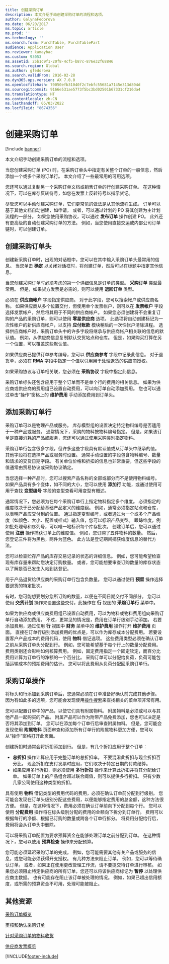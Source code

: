 ```yaml
---
title: 创建采购订单
description: 本文介绍手动创建采购订单的流程和选项。
author: GalynaFedorova
ms.date: 06/20/2017
ms.topic: article
ms.prod: ''
ms.technology: ''
ms.search.form: PurchTable, PurchTablePart
audience: Application User
ms.reviewer: kamaybac
ms.custom: 93053
ms.assetid: 25b1c9f1-20f8-4cf5-b87c-876e32f68846
ms.search.region: Global
ms.author: gfedorova
ms.search.validFrom: 2016-02-28
ms.dyn365.ops.version: AX 7.0.0
ms.openlocfilehash: 70050efb31040f2c7ebfc55681a7145e313d804d
ms.sourcegitcommit: 9166e531ae5773f5bc3bd02501b67331cf216da4
ms.translationtype: HT
ms.contentlocale: zh-CN
ms.lasthandoff: 05/03/2022
ms.locfileid: "8674356"
---
```

# <a name="create-purchase-orders"></a>创建采购订单

[!include [banner](../includes/banner.md)]

本文介绍手动创建采购订单的流程和选项。

当您创建采购订单 (PO) 时，在采购订单头中指定有关整个订单的一般信息，然后添加一个或多个采购订单行。 本文介绍了一些最常用的可用选项。  

您还可以通过复制另一个采购订单文档或销售订单的行创建采购订单。 在这种情况下，可以在库存反转符号，如您在发票上反转符号以指示贷记。  

尽管您可以手动创建采购订单，它们更常见的做法是从其他流程生成。 订单可以基于其他文档自动创建，如申请。 或者，可以通过计划的 PO 将其创建为主计划流程的一部分。 如果您使用采购协议，可以通过 **发布订单** 操作创建 PO。 此外还有更高级的自动创建采购订单的方法。 例如，当您使用直接交运或内部公司订单链时，可以创建订单。

## <a name="creating-a-purchase-order-header"></a>创建采购订单头
创建新采购订单时，出现的对话框中，您可以在其中输入采购订单头最常用的信息。 当您单击 **确定** 以关闭对话框时，将创建订单，然后可以在标题中指定其他信息。  

当您创建采购订单时必须考虑的第一个详细信息是订单的类型。 **采购订单** 类型最常用。 但是，如果贷方发票是必需的，则可以使用 **退回订单** 类型。  

必须在 **供应商帐户** 字段指定供应商。 对于此字段，您可以搜索帐户或供应商名称。 如果供应商从多个位置交付，但使用单个发票帐户，则可以在 **发票帐户** 字段选择发票帐户，然后将其用于不同的供应商帐户。 如果您必须创建将不会重复订购的产品的采购订单，则可以使用 **零星供应商** 选项。 此选项将自动创建标记为一次性帐户的新供应商帐户，以支持 **应付账款** 模块稍后的一次性帐户清除进程。 选择供应商帐户时，采购订单头中的许多字段将继承与供应商帐户相关联的信息的默认值。 例如，从供应商信息复制默认交货站点和仓库。 但是，如果购买打算在另一个位置，可以覆盖这些默认值。  

如果供应商已提供订单参考编号，您可以 **供应商参考** 字段中记录此信息。 对于退货单，必须在 **RMA** 字段中指定一个值以引用用于处理退货的供应商授权。  

如果采购协议与订单相关联，您必须在 **采购协议** 字段中指定此信息。  

采购订单标头还包含应用于整个订单而不是单个行的费用的相关信息。 如果为供应商或供应商的费用组已设置自动费用，可以向订单自动添加费用。 您也可以通过单击“操作”窗格上的 **维护费用** 手动添加费用到订单头。

## <a name="adding-purchase-order-lines"></a>添加采购订单行
采购订单可以是物理产品或服务。 库存模型组的设置决定特定物料编号是否适用于一种产品或服务。 通常情况下，采购的物料按物料编号指定。 但是，如果该订单是直接消耗的产品或服务，您还可以通过使用采购类别指定物料。  

采购订单行包含很多字段，但许多这些字段具有默认值或从订单头中继承的值。 其他字段将在选择产品或服务时设置。 通常手动设置的字段包含物料编号、数量和请求的交货日期字段。 有关单位价格和折扣的信息也非常重要，但这些字段的值通常由贸易协议或采购协议确定。  

当您选择一种产品时，您可以搜索产品名称的全部或部分而不是使用物料编号。 如果产品具有多个变体，如不同的大小，您可以使用 **添加行** 功能，或通过使用可用于查找 **变型编号** 字段的变型查看可用变型有概述。  

通常情况下，您必须为在每个采购订单行上指定物料指定多个维度。 必须指定的维度取决于已分配给基础产品定义的维度组。 例如，通常必须指定站点和仓库，以表明产品应交付到的位置。 通过指定变型编号，或者通过为一个或多个产品维度（如颜色、大小、配置或样式）输入值，您可以标识产品变型。 跟踪维度，例如批处理号和序列号，可以唯一地标识每个库存批次。 创建订单后，您可以通过使用 **注册** 操作捕获订单上的维度值。 例如，您订购了五件物料的数量。 然后，您登记三件将为黑色，两件为蓝色。 此方法是登记期间捕获维度信息的替代方法。  

您可以检查贮存产品的库存交易记录的状态的详细信息。 例如，您可能希望检查现有库存量来帮助您决定订购数量。 或者，您可能想要审查订购数量的库存状态以了解是否已发生入站到达登记。  

用于产品退货给供应商的采购订单行包含负数量。 您可以通过使用 **预留** 操作选择要退货的特定批次。  

有时，您可能想要划分您所订购的数量，以便在不同日期交付不同部分。 您可以使用 **交货计划** 操作来设置这些交付，此操作在 **行** 视图的 **采购订单行** 菜单中。  

如果为供应商或供应商费用组已设置自动费用，可以为物料或物料费用组向采购订单行自动添加费用。 不过，更常见的情况是，费用在订单行级别手动添加。 若要添加费用，通过使用 **行** 视图中 **财务** 菜单中的 **维护费用** 操作打开 **维护费用** 页面。 直接在订单行级别添加费用的优点是，可以作为库存成本分配费用。 若要设置客户产品成本的费用代码，使用 **物料** 借记选项。 这些费用类型必须在确认订单之前从采购订单头分配到行。 例如，您可能希望基于每个行上的数量分配费用。 费用类别还会影响如何核算费用。 例如，固定费用指定一个固定钦定，而百分比费用计算为订单行的净额的一个百分比。 采购订单可以分配给负荷，负荷可能包括运输成本的预期费用的估计。 您可以将此费用从负荷分配回采购订单行。

## <a name="purchase-order-actions"></a>采购订单操作
将标头和行添加到采购订单后，您通常必须在订单准备好确认前完成其他步骤。 因为有如此多的选项，您可能会发现使用[操作搜索](../../fin-ops-core/fin-ops/get-started/action-search.md)来查找相关的菜单项非常有用。  

您可以配置订单中的产品，以使它们具有附属物料。 附属物料是必须或可以与其他产品一起购买的产品。 附属产品可以作为附带产品免费添加，您也可以决定是否将其添加到订单。 您可以在添加每个订单行后审查附属物料。 但是，您可能会发现使用 **附属物料** 页面审查和添加所有订单行的附属物料更加方便，您可以从“操作”窗格打开此页面。  

创建折扣时通常会将折扣添加到行。 但是，有几个折扣应用于整个订单︰

-   **总折扣** 操作计算应用于完整订单的总折扣率。 不要混淆此折扣与现金折扣百分比。 现金折扣在支付发票时应用，它们取决于特定日期的付款结算。
-   如果应用多行折扣，则必须使用 **多行折扣** 操作来计算此折扣并将其分配给订单。 如果订单上的产品组合超过联合阈值，则可以提供多行折扣。 只有少数几家公司使用这种类型的折扣。

具有使用 **物料** 借记类型的费用代码的费用，必须在确认订单前分配到行级别。 您可能会发现在订单头级别分配这些费用，以便能够指定费用的总金额，这种方法很方便。 但是，在这种情况下，费用必须在确认订单前向下分配到每个行。 您可以使用 **分配费用** 操作将在标头级别分配的费用的金额向下拆分到订单行。 费用可以根据每行的净额、根据已订购的数量或跨各个订单行拆分。 将费用分配给行后，费用将会从订单头中删除。  

可以将采购订单配置为要求预算资金在能够处理订单之前分配到订单。 在这种情况下，您可以使用 **预算检查** 操作来分配预算。  

您可能必须延迟采购订单的完成。 例如，您可能需要其他有关产品或服务的信息，或您可能必须获得开支授权。 有几种方法来阻止订单。 例如，您可以等待确认订单。 或者，如果正在使用更改管理工作流，请不要提交待订单进行审核。 如果您必须阻止特定供应商的所有订单，您还可以将该供应商标记为 **暂停** 以处理供应商主数据。 也有可能存在阻止该订单被处理的情况。 例如，如果已超出信用额度，或所需的预算资金不可用，处理可能被阻止。

## <a name="additional-resources"></a>其他资源

[采购订单概览](purchase-order-overview.md)

[审核和确认采购订单](purchase-order-approval-confirmation.md)

[针对采购订单的物料收货](product-receipt-against-purchase-orders.md)

[供应商发票概览](../../finance/accounts-payable/vendor-invoices-overview.md)





[!INCLUDE[footer-include](../../includes/footer-banner.md)]